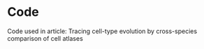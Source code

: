 # Code
Code used in article: Tracing cell-type evolution by cross-species comparison of cell atlases
